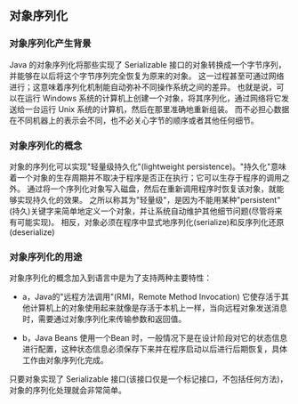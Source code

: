 ## 对象序列化 ##

### 对象序列化产生背景

Java 的对象序列化将那些实现了 Serializable 接口的对象转换成一个字节序列，并能够在以后将这个字节序列完全恢复为原来的对象。
这一过程甚至可通过网络进行；这意味着序列化机制能自动弥补不同操作系统之间的差异。
也就是说，可以在运行 Windows 系统的计算机上创建一个对象，将其序列化，通过网络将它发送给一台运行 Unix 系统的计算机，然后在那里准确地重新组装。
而不必担心数据在不同机器上的表示会不同，也不必关心字节的顺序或者其他任何细节。

### 对象序列化的概念

对象的序列化可以实现"轻量级持久化"(lightweight persistence)。"持久化"意味着一个对象的生存周期并不取决于程序是否正在执行；它可以生存于程序的调用之外。
通过将一个序列化对象写入磁盘，然后在重新调用程序时恢复该对象，就能够实现持久化的效果。
之所以称其为"轻量级"，是因为不能用某种"persistent"(持久)关键字来简单地定义一个对象，并让系统自动维护其他细节问题(尽管将来有可能实现)。
相反，对象必须在程序中显式地序列化(serialize)和反序列化还原(deserialize)

### 对象序列化的用途

对象序列化的概念加入到语言中是为了支持两种主要特性：

* a，Java的"远程方法调用"(RMI，Remote Method Invocation)
它使存活于其他计算机上的对象使用起来就像是存活于本机上一样，当向远程对象发送消息时，需要通过对象序列化来传输参数和返回值。

* b，Java Beans
使用一个Bean 时，一般情况下是在设计阶段对它的状态信息进行配置，这种状态信息必须保存下来并在程序启动以后进行后期恢复，具体工作由对象序列化完成。

只要对象实现了 Serializable 接口(该接口仅是一个标记接口，不包括任何方法)，对象的序列化处理就会非常简单。